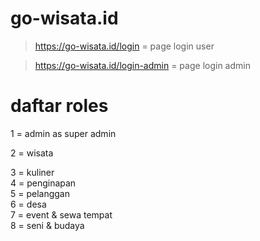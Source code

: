 # go-wisata.id

> https://go-wisata.id/login = page login user 

> https://go-wisata.id/login-admin = page login admin


# daftar roles 
1 = admin 	as super admin

2 = wisata 	

3 =	kuliner 	
4 =	penginapan 	
5 =	pelanggan 	
6 =	desa 	
7 =	event & sewa tempat 	
8 =	seni & budaya













